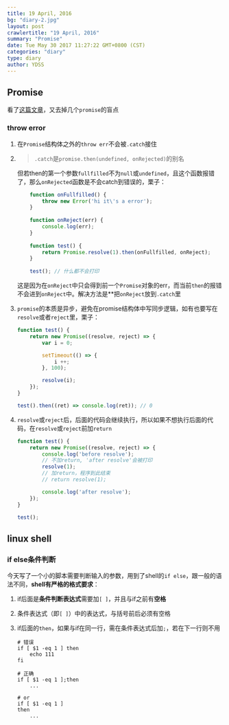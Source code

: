 ```yaml
---
title: 19 April, 2016
bg: "diary-2.jpg"
layout: post
crawlertitle: "19 April, 2016"
summary: "Promise"
date: Tue May 30 2017 11:27:22 GMT+0800 (CST)
categories: "diary"
type: diary
author: YDSS
---
```


## Promise

看了[这篇文章](https://mp.weixin.qq.com/s?__biz=MjM5MTA1MjAxMQ==&mid=2651220237&idx=1&sn=5bc17ea3206fc969c766318da118912f&scene=1&srcid=0419Dsk1YQOf2iRq8PpEENSJ&key=b28b03434249256bdcc7464a8568bf49874e2255f3d65947976e1fa05814640d5fcb91fd2318a16b4d46dc4acdd3cbf0&ascene=0&uin=ODg0NzY5MTIw&devicetype=iMac+MacBookPro11%2C4+OSX+OSX+10.11.4+build(15E65)&version=11020201&pass_ticket=pN5wTKMuz0qh6xZPJ%2B%2ByCfpL0DjUMqQx1VQuw9hIX0IT7Ol8U6xAmiB6L8TKq1QU)，又去掉几个`promise`的盲点

### throw error

1. 在`Promise`结构体之外的`throw err`不会被`.catch`接住


2. > `.catch`是`promise.then(undefined, onRejected)`的别名

    但若then的第一个参数`fullfilled`不为`null`或`undefined`，且这个函数报错了，那么`onRejected`函数是不会catch到错误的，栗子：
    
    ```js
        function onFullfilled() {
            throw new Error('hi it\'s a error');
        }
        
        function onReject(err) {
            console.log(err);
        }
        
        function test() {
            return Promise.resolve(1).then(onFullfilled, onReject);
        }
        
        test(); // 什么都不会打印
    ```
    
    这是因为在`onReject`中只会得到前一个`Promise`对象的err，而当前`then`的报错不会进到`onReject`中。解决方法是**把`onReject`放到`.catch`里
    
3. `promise`的本质是异步，避免在promise结构体中写同步逻辑，如有也要写在`resolve`或者`reject`里，栗子：

    ```js
    function test() {
        return new Promise((resolve, reject) => {
            var i = 0;
    
            setTimeout(() => {
                i ++;
            }, 100);
    
            resolve(i);
        });
    }
    
    test().then((ret) => console.log(ret)); // 0
    ```
    
4. `resolve`或`reject`后，后面的代码会继续执行，所以如果不想执行后面的代码，在`resolve`或`reject`前加`return`

    ```js
    function test() {
        return new Promise((resolve, reject) => {
            console.log('before resolve');
            // 不加return, 'after resolve'会被打印
            resolve(1);
            // 加return，程序到此结束
            // return resolve(1);
    
            console.log('after resolve');
        });
    }
    
    test();
    ```
    
## linux shell

### if else条件判断

今天写了一个小的脚本需要判断输入的参数，用到了shell的`if else`，跟一般的语法不同，**shell有严格的格式要求**：

1. if后面是**条件判断表达式**需要加`[ ]`，并且与if之前有**空格**
2. 条件表达式（即`[ ]`）中的表达式，与括号前后必须有空格
3. if后面的`then`，如果与if在同一行，需在条件表达式后加`;`，若在下一行则不用

    ```shell
    # 错误
    if [ $1 -eq 1 ] then
        echo 111
    fi
    
    # 正确
    if [ $1 -eq 1 ];then
        ...
        
    # or 
    if [ $1 -eq 1 ]
    then
        ...
    ```
    
